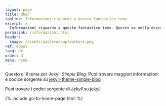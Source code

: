 ```yaml
---
layout: page
title: Über
tagline: Informazioni riguardo a questo fantastico tema
excerpt: >
  Informazioni riguardo a questo fantastico tema. Questo va nella descrizione SEO!
permalink: /informazioni.html
header:
  image: /assets/patterns/upfeathers.png
ref: about
lang: de
order: 3
menu: none
---
```


Questo e' il tema per Jekyll _Simple Blog_. Puoi trovare maggiori informazioni e codice sorgente su [jekyll-theme-simple-blog](https://github.com/lorepirri/jekyll-theme-simple-blog)

Puoi trovare i codici sorgente di _Jekyll_ su [jekyll](https://github.com/jekyll/jekyll)

{% include go-to-home-page.html %}
